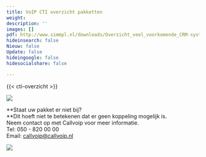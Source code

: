 ```yaml
---
title: VoIP CTI overzicht pakketten
weight: 
description: ''
images: []
pdf: http://www.simmpl.nl/downloads/Overzicht_veel_voorkomende_CRM-systemen.pdf
hideinsearch: false
Nieuw: false
Update: false
hideingoogle: false
hidesocialshare: false

---
```

{{< cti-overzicht >}}

![](https://res.cloudinary.com/callvoip/image/upload/v1566291763/voipcti-pakket-3_ybuev3.png)

**Staat uw pakket er niet bij?  
**Dit hoeft niet te betekenen dat er geen koppeling mogelijk is.  
Neem contact op met Callvoip voor meer informatie.  
Tel: 050 - 820 00 00  
Email: callvoip@callvoip.nl

![](https://res.cloudinary.com/callvoip/image/upload/v1575383866/Screenshot_1_fqqzkq.png)
